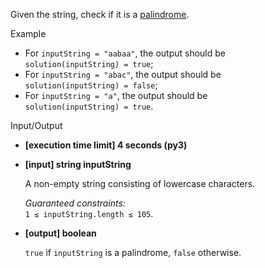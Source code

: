 Given the string, check if it is a [palindrome](keyword://palindrome).

Example

-   For `inputString = "aabaa"`, the output should be  
    `solution(inputString) = true`;
-   For `inputString = "abac"`, the output should be  
    `solution(inputString) = false`;
-   For `inputString = "a"`, the output should be  
    `solution(inputString) = true`.

Input/Output

-   **[execution time limit] 4 seconds (py3)**
    
-   **[input] string inputString**
    
    A non-empty string consisting of lowercase characters.
    
    _Guaranteed constraints:_  
    `1 ≤ inputString.length ≤ 105`.
    
-   **[output] boolean**
    
    `true` if `inputString` is a palindrome, `false` otherwise.